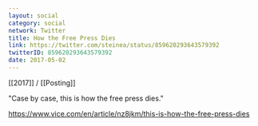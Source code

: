 ```yaml
---
layout: social
category: social
network: Twitter
title: How the Free Press Dies
link: https://twitter.com/steinea/status/859620293643579392
twitterID: 859620293643579392
date: 2017-05-02
---
```


[[2017]] / [[Posting]]

"Case by case, this is how the free press dies."

<https://www.vice.com/en/article/nz8jkm/this-is-how-the-free-press-dies>
